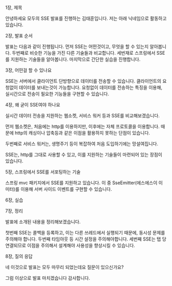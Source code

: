 1장, 제목

안녕하세요 모두의 SSE 발표를 진행하는 김태훈입니다.
저는 아래 닉네임으로 활동하고 있습니다.

2장, 발표 순서

발표는 다음과 같이 진행됩니다.
먼저 SSE는 어떤것이고, 무엇을 할 수 있는지 알아봅니다.
두번째로 비슷한 기능을 가진 다른 기술들과 비교합니다.
세번재로 스프링에서 SSE를 지원하는 기술들을 알아봅니다.
마지막으로 간단한 실습을 진행합니다.

3장, 어떤걸 할 수 있나요

SSE는 서버에서 클라이언트 단방향으로 데이터를 전송할 수 있습니다.
클라이언트의 요청없이 데이터를 보내는것이 가능합니다.
요청없이 데이터를 전송하는 특징을 이용해, 실시간으로 전송이 필요한 기능들을 구현할 수 있습니다.

4장, 왜 굳이 SSE여야 하나요

실시간 데이터 전송을 지원하는 웹소켓, 서비스 워커 등과 SSE를 비교해보겠습니다.

먼저 웹소켓은, 처음에는 http를 이용하지만, 이후에는 자체 프로토콜을 이용합니다.
때문에 http의 캐싱이나 압축등과 같은 이점을 활용하지 못하는 단점이 있습니다.

두번째로 서비스 워커는, 생명주기 등이 복잡하여 처음 도입하기에는 망설여집니다.

SSE는, http를 그대로 사용할 수 있고, 이를 지원하는 기술들이 마련되어 있는 장점이 있습니다.

5장, 스프링에서 SSE를 서포팅하는 기술

스프링 mvc 패키지에서 SSE를 지원하고 있습니다.
이 중 SseEmitter(에스에스이 이미터)를 이용해 서버 사이드 이벤트를 구현할 수 있습니다.

6장, 실습

7장, 정리

발표에 소개된 내용을 정리해보겠습니다.

첫번째 SSE는 콜백을 등록하고, 이는 다른 쓰레드에서 실행되기 때문에, 동시성 문제를 주의해야 합니다.
두번째 타임아웃 등 시간 설정을 주의해야합니다.
세번째 SSE는 탭 당 연결되므로 이점을 주의해서 설계해야 사용성을 향상시킬 수 있습니다.

8장, 질의 응답

네 이것으로 발표는 모두 마무리 되었는데요 질문이 있으신가요?

그럼 이상으로 발표 마치겠습니다 감사합니다.